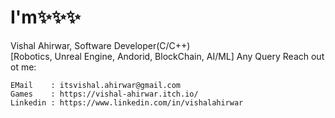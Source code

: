 # I'm✨✨✨
Vishal Ahirwar,
Software Developer(C/C++)  
[Robotics, Unreal Engine, Andorid, BlockChain, AI/ML]
Any Query Reach out ot me:
```
EMail    : itsvishal.ahirwar@gmail.com
Games    : https://vishal-ahirwar.itch.io/
Linkedin : https://www.linkedin.com/in/vishalahirwar
```
<!---
IVishalAhirwar/IVishalAhirwar is a ✨ special ✨ repository because its `README.md` (this file) appears on your GitHub profile.
You can click the Preview link to take a look at your changes.
--->
